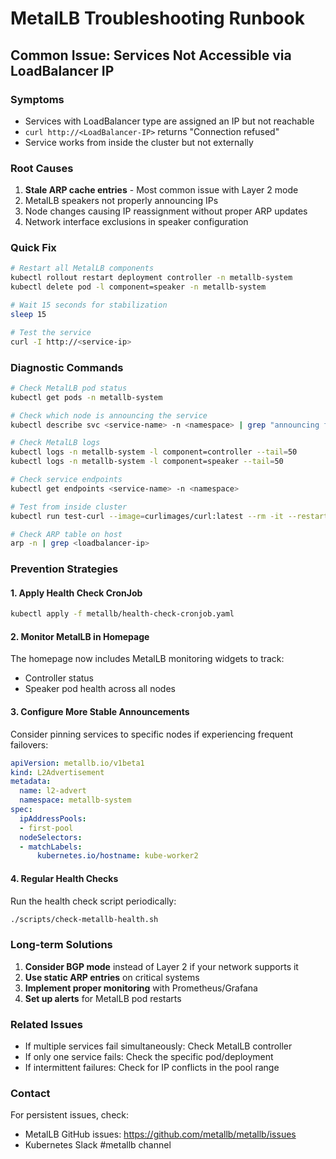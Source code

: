 # MetalLB Troubleshooting Runbook

## Common Issue: Services Not Accessible via LoadBalancer IP

### Symptoms
- Services with LoadBalancer type are assigned an IP but not reachable
- `curl http://<LoadBalancer-IP>` returns "Connection refused"
- Service works from inside the cluster but not externally

### Root Causes
1. **Stale ARP cache entries** - Most common issue with Layer 2 mode
2. MetalLB speakers not properly announcing IPs
3. Node changes causing IP reassignment without proper ARP updates
4. Network interface exclusions in speaker configuration

### Quick Fix
```bash
# Restart all MetalLB components
kubectl rollout restart deployment controller -n metallb-system
kubectl delete pod -l component=speaker -n metallb-system

# Wait 15 seconds for stabilization
sleep 15

# Test the service
curl -I http://<service-ip>
```

### Diagnostic Commands
```bash
# Check MetalLB pod status
kubectl get pods -n metallb-system

# Check which node is announcing the service
kubectl describe svc <service-name> -n <namespace> | grep "announcing from"

# Check MetalLB logs
kubectl logs -n metallb-system -l component=controller --tail=50
kubectl logs -n metallb-system -l component=speaker --tail=50

# Check service endpoints
kubectl get endpoints <service-name> -n <namespace>

# Test from inside cluster
kubectl run test-curl --image=curlimages/curl:latest --rm -it --restart=Never -- curl -I http://<cluster-ip>

# Check ARP table on host
arp -n | grep <loadbalancer-ip>
```

### Prevention Strategies

#### 1. Apply Health Check CronJob
```bash
kubectl apply -f metallb/health-check-cronjob.yaml
```

#### 2. Monitor MetalLB in Homepage
The homepage now includes MetalLB monitoring widgets to track:
- Controller status
- Speaker pod health across all nodes

#### 3. Configure More Stable Announcements
Consider pinning services to specific nodes if experiencing frequent failovers:
```yaml
apiVersion: metallb.io/v1beta1
kind: L2Advertisement
metadata:
  name: l2-advert
  namespace: metallb-system
spec:
  ipAddressPools:
  - first-pool
  nodeSelectors:
  - matchLabels:
      kubernetes.io/hostname: kube-worker2
```

#### 4. Regular Health Checks
Run the health check script periodically:
```bash
./scripts/check-metallb-health.sh
```

### Long-term Solutions

1. **Consider BGP mode** instead of Layer 2 if your network supports it
2. **Use static ARP entries** on critical systems
3. **Implement proper monitoring** with Prometheus/Grafana
4. **Set up alerts** for MetalLB pod restarts

### Related Issues
- If multiple services fail simultaneously: Check MetalLB controller
- If only one service fails: Check the specific pod/deployment
- If intermittent failures: Check for IP conflicts in the pool range

### Contact
For persistent issues, check:
- MetalLB GitHub issues: https://github.com/metallb/metallb/issues
- Kubernetes Slack #metallb channel